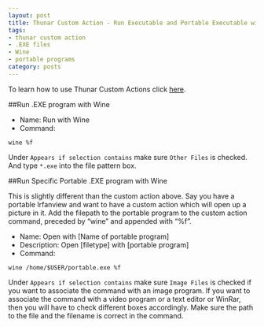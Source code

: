 ```yaml
---
layout: post
title: Thunar Custom Action - Run Executable and Portable Executable with Wine
tags:
- thunar custom action
- .EXE files
- Wine
- portable programs
category: posts
---
```

To learn how to use Thunar Custom Actions click [here](https://birchwell.github.io/posts/thunar-custom-action-tutorial-convert-video-to-avi/).

##Run .EXE program with Wine

* Name: Run with Wine
* Command: 

`wine %f`

Under `Appears if selection contains` make sure `Other Files` is checked. And type `*.exe` into the file pattern box.

##Run Specific Portable .EXE program with Wine

This is slightly different than the custom action above. Say you have a portable Irfanview and want to have a custom action which will open up a picture in it. Add the filepath to the portable program to the custom action command, preceded by “wine” and appended with “%f”.

* Name: Open with [Name of portable program]
* Description: Open [filetype] with [portable program]
* Command: 

`wine /home/$USER/portable.exe %f`

Under `Appears if selection contains` make sure `Image Files` is checked if you want to associate the command with an image program. If you want to associate the command with a video program or a text editor or WinRar, then you will have to check different boxes accordingly. Make sure the path to the file and the filename is correct in the command.
